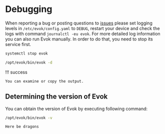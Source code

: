 # Debugging

When reporting a bug or posting questions to [issues](https://github.com/UniPiTechnology/evok/issues) please set logging levels in `/etc/evok/config.yaml` to `DEBUG`, restart your device and check the logs with command `journalctl -eu evok`. For more detailed log information you can also run Evok manually. In order to do that, you need to stop its service first.

```bash title="Stopping Evok service"
systemctl stop evok
```

```bash title="Running Evok manually"
/opt/evok/bin/evok -d
```

!!! success

    You can examine or copy the output.

## Determining the version of Evok

You can obtain the version of Evok by executing following command:

```bash
/opt/evok/bin/evok -v
```

```bash title="Output"
Here be dragons
```
